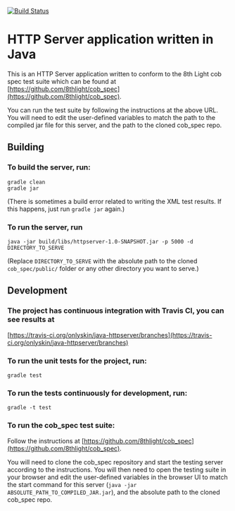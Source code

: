 [![Build Status](https://travis-ci.org/onlyskin/java-httpserver.svg?branch=master)](https://travis-ci.org/onlyskin/java-httpserver)

# HTTP Server application written in Java

This is an HTTP Server application written to conform to the 8th Light cob spec test suite which can be found at
[https://github.com/8thlight/cob_spec](https://github.com/8thlight/cob_spec).

You can run the test suite by following the instructions at the above URL. You
will need to edit the user-defined variables to match the path to the compiled
jar file for this server, and the path to the cloned cob_spec repo.

## Building

### To build the server, run:
```
gradle clean
gradle jar
```
\(There is sometimes a build error related to writing the XML test results.
If this happens, just run `gradle jar` again.\)

### To run the server, run
```
java -jar build/libs/httpserver-1.0-SNAPSHOT.jar -p 5000 -d DIRECTORY_TO_SERVE
```
\(Replace `DIRECTORY_TO_SERVE` with the absolute path to the cloned `cob_spec/public/` folder
or any other directory you want to serve.\)

## Development

### The project has continuous integration with Travis CI, you can see results at
[https://travis-ci.org/onlyskin/java-httpserver/branches](https://travis-ci.org/onlyskin/java-httpserver/branches)

### To run the unit tests for the project, run:
```
gradle test
```

### To run the tests continuously for development, run:
```
gradle -t test
```

### To run the cob_spec test suite:

Follow the instructions at
[https://github.com/8thlight/cob_spec](https://github.com/8thlight/cob_spec).

You will need to clone the cob_spec repository and start the testing server according
to the instructions. You will then need to open the testing suite in your browser
and edit the user-defined variables in the browser UI to match the start command
for this server \(`java -jar ABSOLUTE_PATH_TO_COMPILED_JAR.jar`\), and the absolute
path to the cloned cob_spec repo.
